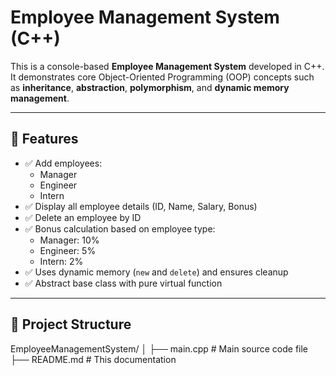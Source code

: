 # Employee Management System (C++)

This is a console-based **Employee Management System** developed in C++. It demonstrates core Object-Oriented Programming (OOP) concepts such as **inheritance**, **abstraction**, **polymorphism**, and **dynamic memory management**.

---

## 📝 Features

- ✅ Add employees:
  - Manager
  - Engineer
  - Intern
- ✅ Display all employee details (ID, Name, Salary, Bonus)
- ✅ Delete an employee by ID
- ✅ Bonus calculation based on employee type:
  - Manager: 10%
  - Engineer: 5%
  - Intern: 2%
- ✅ Uses dynamic memory (`new` and `delete`) and ensures cleanup
- ✅ Abstract base class with pure virtual function

---

## 📂 Project Structure
EmployeeManagementSystem/
│
├── main.cpp          # Main source code file
├── README.md         # This documentation

